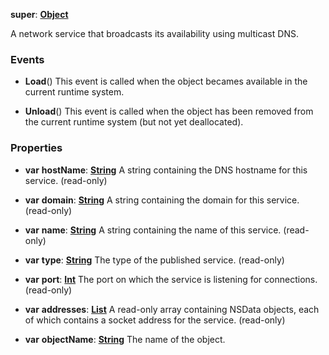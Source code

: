 **super**: **[Object](../gravity/object.md)**

A network service that broadcasts its availability using multicast DNS.

### Events

* **Load**()
This event is called when the object becames available in the current runtime system.

* **Unload**()
This event is called when the object has been removed from the current runtime system (but not yet deallocated).



### Properties

* **var** **hostName**: **[String](../gravity/string.md)**
A string containing the DNS hostname for this service. \(read-only\)

* **var** **domain**: **[String](../gravity/string.md)**
A string containing the domain for this service. \(read-only\)

* **var** **name**: **[String](../gravity/string.md)**
A string containing the name of this service. \(read-only\)

* **var** **type**: **[String](../gravity/string.md)**
The type of the published service. \(read-only\)

* **var** **port**: **[Int](../gravity/int.md)**
The port on which the service is listening for connections. \(read-only\)

* **var** **addresses**: **[List](../gravity/list.md)**
A read-only array containing NSData objects, each of which contains a socket address for the service. \(read-only\)

* **var** **objectName**: **[String](../gravity/string.md)**
The name of the object.





